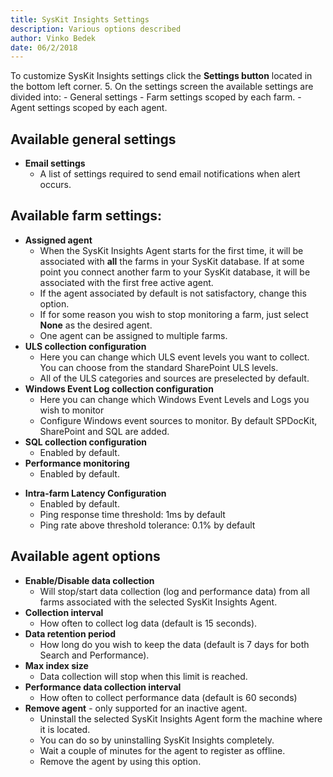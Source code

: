 ```yaml
---
title: SysKit Insights Settings
description: Various options described
author: Vinko Bedek
date: 06/2/2018
--- 
```

 
To customize SysKit Insights settings click the **Settings button** located in the bottom left corner.
5. On the settings screen the available settings are divided into:
    - General settings
    - Farm settings scoped by each farm.
    - Agent settings scoped by each agent.

## Available general settings
- **Email settings**
    - A list of settings required to send email notifications when alert occurs.

## Available farm settings:
- **Assigned agent**
    - When the SysKit Insights Agent starts for the first time, it will be associated with **all** the farms in your SysKit database. If at some point you connect another farm to your SysKit database, it will be associated with the first free active agent.
    - If the agent associated by default is not satisfactory, change this option.
    - If for some reason you wish to stop monitoring a farm, just select __None__ as the desired agent.
    - One agent can be assigned to multiple farms. 
- **ULS collection configuration**
    - Here you can change which ULS event levels you want to collect. You can choose from the standard SharePoint ULS levels.
    - All of the ULS categories and sources are preselected by default.
- **Windows Event Log collection configuration**
    - Here you can change which Windows Event Levels and Logs you wish to monitor
    - Configure Windows event sources to monitor. By default SPDocKit, SharePoint and SQL are added. 
- **SQL collection configuration**
    - Enabled by default.
- **Performance monitoring**
    - Enabled by default.  
* __Intra-farm Latency Configuration__
    - Enabled by default.  
    - Ping response time threshold: 1ms by default
    - Ping rate above threshold tolerance: 0.1% by default

## Available agent options
- **Enable/Disable data collection**
    - Will stop/start data collection (log and performance data) from all farms associated with the selected SysKit Insights Agent.
- **Collection interval**
    - How often to collect log data (default is 15 seconds).
- **Data retention period** 
    - How long do you wish to keep the data (default is 7 days for both Search and Performance).
- **Max index size**
    - Data collection will stop when this limit is reached. 
- **Performance data collection interval**
    - How often to collect performance data (default is 60 seconds)
- **Remove agent** - only supported for an inactive agent.
    - Uninstall the selected SysKit Insights Agent form the machine where it is located.
    - You can do so by uninstalling SysKit Insights completely.
    - Wait a couple of minutes for the agent to register as offline.
    - Remove the agent by using this option.